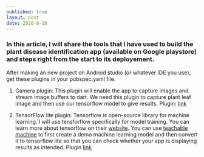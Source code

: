 ```yaml
---
published: true
layout: post
date: 2020-8-10
---
```

### In this article, I will share the tools that I have used to build the plant disease identification app (available on Google playstore) and steps right from the start to its deployement.

After making an new project on Android studio (or whatever IDE you use), get these plugins in your pubspec.yaml file.

1. Camera plugin: This plugin will enable the app to capture images and stream image buffers to dart. We need this plugin to capture plant leaf image and then use our tensorflow model to give results.
Plugin: [link](https://pub.dev/packages/camera)

2. TensorFlow lite plugin: Tensorflow is open-source library for machine learning. I will use tensforflow specifically for model training. You can learn more about tensorflow on their [website](https://www.tensorflow.org/learn). 
You can use [teachable machine](https://teachablemachine.withgoogle.com/) to first create a demo machine learning model and then convert it to tensorflow lite so that you can check whether your app is displaying results as intended.
Plugin [link](https://pub.dev/packages/tflite)
